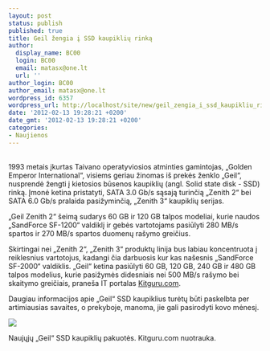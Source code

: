 ```yaml
---
layout: post
status: publish
published: true
title: Geil žengia į SSD kaupiklių rinką
author:
  display_name: BC00
  login: BC00
  email: matasx@one.lt
  url: ''
author_login: BC00
author_email: matasx@one.lt
wordpress_id: 6357
wordpress_url: http://localhost/site/new/geil_zengia_i_ssd_kaupikliu_rinka/
date: '2012-02-13 19:28:21 +0200'
date_gmt: '2012-02-13 19:28:21 +0200'
categories:
- Naujienos
---
```

<p>
<br />1993 metais įkurtas Taivano operatyviosios atminties gamintojas, „Golden Emperor International“, visiems geriau žinomas iš prekės ženklo „Geil“, nusprendė žengti į kietosios būsenos kaupiklių (angl. Solid state disk - SSD) rinką. Įmonė ketina pristatyti, SATA 3.0 Gb/s sąsają turinčią „Zenith 2“ bei SATA 6.0 Gb/s pralaida pasižyminčią, „Zenith 3“ kaupiklių serijas.</p>
<p>„Geil Zenith 2“ šeimą sudarys 60 GB ir 120 GB talpos modeliai, kurie naudos „SandForce SF-1200“ valdiklį ir gebės vartotojams pasiūlyti 280 MB/s spartos ir 270 MB/s spartos duomenų rašymo greičius.</p>
<p>Skirtingai nei „Zenith 2“, „Zenith 3“ produktų linija bus labiau koncentruota į reiklesnius vartotojus, kadangi čia darbuosis kur kas našesnis „SandForce SF-2000“ valdiklis. „Geil“ ketina pasiūlyti 60 GB, 120 GB, 240 GB ir 480 GB talpos modelius, kurie pasižymės didesniais nei 500 MB/s rašymo bei skaitymo greičiais, praneša IT portalas <a class="ns" href="http://www.kitguru.net/components/ssd-drives/harrison/geil-prepares-to-enter-the-ssd-market/">Kitguru.com</a>.</p>
<p>Daugiau informacijos apie „Geil“ SSD kaupiklius turėtų būti paskelbta per artimiausias savaites, o prekyboje, manoma, jie gali pasirodyti kovo mėnesį.</p>
<p><img src="http://technews.lt/upload/geil_zenith_teaser_01.jpg" /></p>
<p><span class="saltinis"> Naujųjų „Geil“ SSD kaupiklių pakuotės. Kitguru.com nuotrauka.</span></p>
<p></p>

